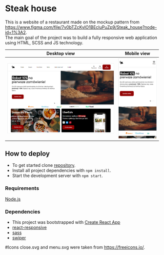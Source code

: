 # Steak house
This is a website of a restaurant made on the mockup pattern from https://www.figma.com/file/7v0bTZcKyIO1BEcluPuZp9/Steak_house?node-id=1%3A2.  
The main goal of the project was to build a fully responsive web application using HTML, SCSS and JS technology.

| Desktop view   | Mobile view |
|  :---:          |     :---:     |
|![my screenshots](src/screenshots/desktop-view.png) | ![my screenshots](src/screenshots/mobile-view.png)|
## How to deploy
* To get started clone [repository](https://github.com/pressR2/Steak-House.git).
* Install all project dependencies with `npm install`.
* Start the development server with `npm start`.
### Requirements
[Node.js](https://nodejs.org)
### Dependencies
* This project was bootstrapped with [Create React App](https://github.com/facebook/create-react-app)
* [react-responsive](https://github.com/contra/react-responsive)
* [sass](https://sass-lang.com/)
* [swiper](https://swiperjs.com/)

#Icons close.svg and menu.svg were taken from https://freeicons.io/.
